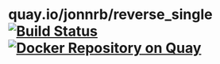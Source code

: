 # quay.io/jonnrb/reverse\_single [![Build Status](https://drone.jonnrb.com/api/badges/jon/network_containers/status.svg?branch=master)](https://drone.jonnrb.com/jon/network_containers) [![Docker Repository on Quay](https://quay.io/repository/jonnrb/reverse_single/status "Docker Repository on Quay")](https://quay.io/repository/jonnrb/reverse_single)
